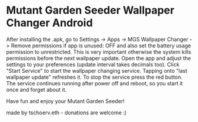 # Mutant Garden Seeder Wallpaper Changer Android

After installing the .apk, go to Settings -> Apps -> MGS Wallpaper Changer -> Remove permissions if app is unused: OFF and also set the battery usage permission to unrestricted. 
This is very important otherwise the system kills permissions before the next wallpaper update.
Open the app and adjust the settings to your preferences (update interval takes decimals too).
Click "Start Service" to start the wallpaper changing service.
Tapping onto "last wallpaper update" refreshes it.
To stop the service press the red button.
The service continues running after power off and reboot, so you start it once and forget about it.

Have fun and enjoy your Mutant Garden Seeder!

made by tschoerv.eth - donations are welcome :)
